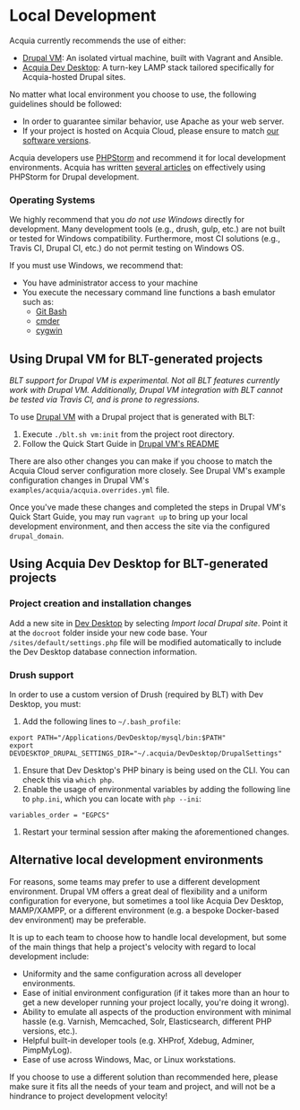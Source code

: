# Local Development

Acquia currently recommends the use of either:

  * [Drupal VM](#drupal-vm): An isolated virtual machine, built with Vagrant and Ansible.
  * [Acquia Dev Desktop](#dd): A turn-key LAMP stack tailored specifically for Acquia-hosted Drupal sites.

No matter what local environment you choose to use, the following guidelines should be followed:

  * In order to guarantee similar behavior, use Apache as your web server.
  * If your project is hosted on Acquia Cloud, please ensure to match [our software versions](https://docs.acquia.com/cloud/arch/tech-platform).

Acquia developers use [PHPStorm](http://www.jetbrains.com/phpstorm/) and recommend it for local development environments. Acquia has written [several articles](https://docs.acquia.com/search/site/phpstorm) on effectively using PHPStorm for Drupal development.

### Operating Systems

We highly recommend that you *do not use Windows* directly for development. Many development tools (e.g., drush, gulp, etc.) are not built or tested for Windows compatibility. Furthermore, most CI solutions (e.g., Travis CI, Drupal CI, etc.) do not permit testing on Windows OS.

If you must use Windows, we recommend that:
* You have administrator access to your machine
* You execute the necessary command line functions a bash emulator such as:
    * [Git Bash](https://git-for-windows.github.io/)
    * [cmder](http://cmder.net/)
    * [cygwin](https://www.cygwin.com/)

## <a name="drupal-vm"></a>Using Drupal VM for BLT-generated projects

_BLT support for Drupal VM is experimental. Not all BLT features currently work with Drupal VM. Additionally, Drupal VM integration with BLT cannot be tested via Travis CI, and is prone to regressions._

To use [Drupal VM](http://www.drupalvm.com/) with a Drupal project that is generated with BLT:

1. Execute `./blt.sh vm:init` from the project root directory.
1. Follow the Quick Start Guide in [Drupal VM's README](https://github.com/geerlingguy/drupal-vm#quick-start-guide)

There are also other changes you can make if you choose to match the Acquia Cloud server configuration more closely. See Drupal VM's example configuration changes in Drupal VM's `examples/acquia/acquia.overrides.yml` file.

Once you've made these changes and completed the steps in Drupal VM's Quick Start Guide, you may run `vagrant up` to bring up your local development environment, and then access the site via the configured `drupal_domain`.

## <a name="dd"></a>Using Acquia Dev Desktop for BLT-generated projects

### Project creation and installation changes

Add a new site in [Dev Desktop](https://www.acquia.com/products-services/dev-desktop) by selecting _Import local Drupal site_. Point it at the `docroot` folder inside your new code base. Your `/sites/default/settings.php` file will be modified automatically to include the Dev Desktop database connection information.

### Drush support

In order to use a custom version of Drush (required by BLT) with Dev Desktop, you must:

1. Add the following lines to `~/.bash_profile`:

  ```
  export PATH="/Applications/DevDesktop/mysql/bin:$PATH"
  export DEVDESKTOP_DRUPAL_SETTINGS_DIR="~/.acquia/DevDesktop/DrupalSettings"
  
  ```
1. Ensure that Dev Desktop's PHP binary is being used on the CLI. You can check this via `which php`. 
1. Enable the usage of environmental variables by adding the following line to `php.ini`, which you can locate with `php --ini`:

  ```
  variables_order = "EGPCS"
  ```
1. Restart your terminal session after making the aforementioned changes.

## Alternative local development environments

For reasons, some teams may prefer to use a different development environment. Drupal VM offers a great deal of flexibility and a uniform configuration for everyone, but sometimes a tool like Acquia Dev Desktop, MAMP/XAMPP, or a different environment (e.g. a bespoke Docker-based dev environment) may be preferable.

It is up to each team to choose how to handle local development, but some of the main things that help a project's velocity with regard to local development include:

  - Uniformity and the same configuration across all developer environments.
  - Ease of initial environment configuration (if it takes more than an hour to get a new developer running your project locally, you're doing it wrong).
  - Ability to emulate all aspects of the production environment with minimal hassle (e.g. Varnish, Memcached, Solr, Elasticsearch, different PHP versions, etc.).
  - Helpful built-in developer tools (e.g. XHProf, Xdebug, Adminer, PimpMyLog).
  - Ease of use across Windows, Mac, or Linux workstations.

If you choose to use a different solution than recommended here, please make sure it fits all the needs of your team and project, and will not be a hindrance to project development velocity!
